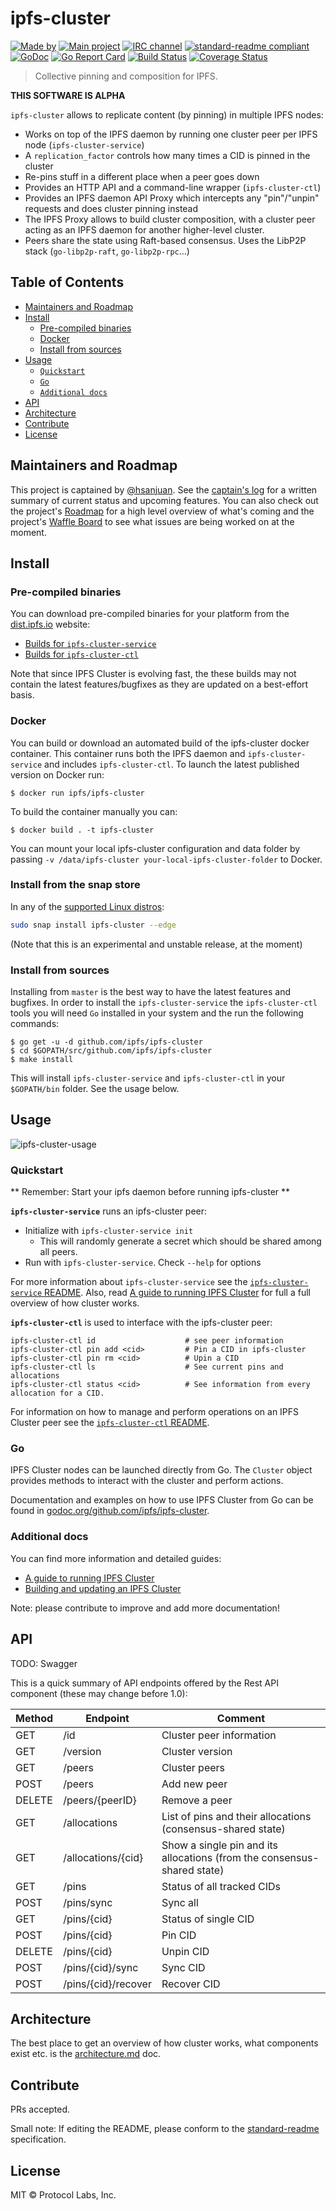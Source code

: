 # ipfs-cluster


[![Made by](https://img.shields.io/badge/made%20by-Protocol%20Labs-blue.svg?style=flat-square)](https://protocol.ai)
[![Main project](https://img.shields.io/badge/project-ipfs-blue.svg?style=flat-square)](http://github.com/ipfs/ipfs)
[![IRC channel](https://img.shields.io/badge/freenode-%23ipfs--cluster-blue.svg?style=flat-square)](http://webchat.freenode.net/?channels=%23ipfs-cluster)
[![standard-readme compliant](https://img.shields.io/badge/standard--readme-OK-green.svg?style=flat-square)](https://github.com/RichardLitt/standard-readme)
[![GoDoc](https://godoc.org/github.com/ipfs/ipfs-cluster?status.svg)](https://godoc.org/github.com/ipfs/ipfs-cluster)
[![Go Report Card](https://goreportcard.com/badge/github.com/ipfs/ipfs-cluster)](https://goreportcard.com/report/github.com/ipfs/ipfs-cluster)
[![Build Status](https://travis-ci.org/ipfs/ipfs-cluster.svg?branch=master)](https://travis-ci.org/ipfs/ipfs-cluster)
[![Coverage Status](https://coveralls.io/repos/github/ipfs/ipfs-cluster/badge.svg?branch=master)](https://coveralls.io/github/ipfs/ipfs-cluster?branch=master)


> Collective pinning and composition for IPFS.

**THIS SOFTWARE IS ALPHA**

`ipfs-cluster` allows to replicate content (by pinning) in multiple IPFS nodes:

* Works on top of the IPFS daemon by running one cluster peer per IPFS node (`ipfs-cluster-service`)
* A `replication_factor` controls how many times a CID is pinned in the cluster
* Re-pins stuff in a different place when a peer goes down
* Provides an HTTP API and a command-line wrapper (`ipfs-cluster-ctl`)
* Provides an IPFS daemon API Proxy which intercepts any "pin"/"unpin" requests and does cluster pinning instead
* The IPFS Proxy allows to build cluster composition, with a cluster peer acting as an IPFS daemon for another higher-level cluster.
* Peers share the state using Raft-based consensus. Uses the LibP2P stack (`go-libp2p-raft`, `go-libp2p-rpc`...)


## Table of Contents

- [Maintainers and Roadmap](#maintainers-and-roadmap)
- [Install](#install)
  - [Pre-compiled binaries](#pre-compiled-binaries)
  - [Docker](#docker)
  - [Install from sources](#install-from-sources)
- [Usage](#usage)
  - [`Quickstart`](#quickstart)
  - [`Go`](#go)
  - [`Additional docs`](#additional-docs)
- [API](#api)
- [Architecture](#api)
- [Contribute](#contribute)
- [License](#license)


## Maintainers and Roadmap

This project is captained by [@hsanjuan](https://github.com/hsanjuan). See the [captain's log](CAPTAIN.LOG.md) for a written summary of current status and upcoming features. You can also check out the project's [Roadmap](ROADMAP.md) for a high level overview of what's coming and the project's [Waffle Board](https://waffle.io/ipfs/ipfs-cluster) to see what issues are being worked on at the moment.

## Install

### Pre-compiled binaries

You can download pre-compiled binaries for your platform from the [dist.ipfs.io](https://dist.ipfs.io) website:

* [Builds for `ipfs-cluster-service`](https://dist.ipfs.io/#ipfs-cluster-service)
* [Builds for `ipfs-cluster-ctl`](https://dist.ipfs.io/#ipfs-cluster-ctl)

Note that since IPFS Cluster is evolving fast, the these builds may not contain the latest features/bugfixes as they are updated on a best-effort basis.

### Docker

You can build or download an automated build of the ipfs-cluster docker container. This container runs both the IPFS daemon and `ipfs-cluster-service` and includes `ipfs-cluster-ctl`. To launch the latest published version on Docker run:

`$ docker run ipfs/ipfs-cluster`

To build the container manually you can:

`$ docker build . -t ipfs-cluster`

You can mount your local ipfs-cluster configuration and data folder by passing `-v /data/ipfs-cluster your-local-ipfs-cluster-folder` to Docker.

### Install from the snap store

In any of the [supported Linux distros](https://snapcraft.io/docs/core/install):

```bash
sudo snap install ipfs-cluster --edge
```

(Note that this is an experimental and unstable release, at the moment)

### Install from sources

Installing from `master` is the best way to have the latest features and bugfixes. In order to install the `ipfs-cluster-service` the `ipfs-cluster-ctl` tools you will need `Go` installed in your system and the run the following commands:

```
$ go get -u -d github.com/ipfs/ipfs-cluster
$ cd $GOPATH/src/github.com/ipfs/ipfs-cluster
$ make install
```

This will install `ipfs-cluster-service` and `ipfs-cluster-ctl` in your `$GOPATH/bin` folder. See the usage below.

## Usage

![ipfs-cluster-usage](https://ipfs.io/ipfs/QmVMKD39fYJG9QGyyFkGN3QuZRg3EfuuxqkG1scCo9ZUHp/cluster-mgmt.gif)

### Quickstart

** Remember: Start your ipfs daemon before running ipfs-cluster **

**`ipfs-cluster-service`** runs an ipfs-cluster peer:

- Initialize with `ipfs-cluster-service init`
    - This will randomly generate a secret which should be shared among all peers.
- Run with `ipfs-cluster-service`. Check `--help` for options

For more information about `ipfs-cluster-service` see the [`ipfs-cluster-service` README](ipfs-cluster-service/dist/README.md). Also, read [A guide to running IPFS Cluster](docs/ipfs-cluster-guide.md) for full a full overview of how cluster works.

**`ipfs-cluster-ctl`** is used to interface with the ipfs-cluster peer:

```
ipfs-cluster-ctl id                    # see peer information
ipfs-cluster-ctl pin add <cid>         # Pin a CID in ipfs-cluster
ipfs-cluster-ctl pin rm <cid>          # Upin a CID
ipfs-cluster-ctl ls                    # See current pins and allocations
ipfs-cluster-ctl status <cid>          # See information from every allocation for a CID.
```

For information on how to manage and perform operations on an IPFS Cluster peer see the [`ipfs-cluster-ctl` README](ipfs-cluster-ctl/dist/README.md).

### Go

IPFS Cluster nodes can be launched directly from Go. The `Cluster` object provides methods to interact with the cluster and perform actions.

Documentation and examples on how to use IPFS Cluster from Go can be found in [godoc.org/github.com/ipfs/ipfs-cluster](https://godoc.org/github.com/ipfs/ipfs-cluster).

### Additional docs

You can find more information and detailed guides:

* [A guide to running IPFS Cluster](docs/ipfs-cluster-guide.md)
* [Building and updating an IPFS Cluster](docs/HOWTO_build_and_update_a_cluster.md)

Note: please contribute to improve and add more documentation!

## API

TODO: Swagger

This is a quick summary of API endpoints offered by the Rest API component (these may change before 1.0):

|Method|Endpoint            |Comment|
|------|--------------------|-------|
|GET   |/id                 |Cluster peer information|
|GET   |/version            |Cluster version|
|GET   |/peers              |Cluster peers|
|POST  |/peers              |Add new peer|
|DELETE|/peers/{peerID}     |Remove a peer|
|GET   |/allocations        |List of pins and their allocations (consensus-shared state)|
|GET   |/allocations/{cid}  |Show a single pin and its allocations (from the consensus-shared state)|
|GET   |/pins               |Status of all tracked CIDs|
|POST  |/pins/sync          |Sync all|
|GET   |/pins/{cid}         |Status of single CID|
|POST  |/pins/{cid}         |Pin CID|
|DELETE|/pins/{cid}         |Unpin CID|
|POST  |/pins/{cid}/sync    |Sync CID|
|POST  |/pins/{cid}/recover |Recover CID|


## Architecture

The best place to get an overview of how cluster works, what components exist etc. is the [architecture.md](architecture.md) doc.

## Contribute

PRs accepted.

Small note: If editing the README, please conform to the [standard-readme](https://github.com/RichardLitt/standard-readme) specification.

## License

MIT © Protocol Labs, Inc.
